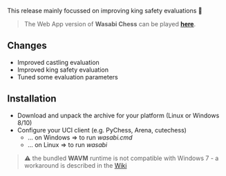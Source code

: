 
This release mainly focussed on improving king safety evaluations :crown:
> The Web App version of **Wasabi Chess** can be played [**here**](https://mhonert.github.io/chess).

## Changes
- Improved castling evaluation
- Improved king safety evaluation
- Tuned some evaluation parameters

## Installation
- Download and unpack the archive for your platform (Linux or Windows 8/10)
- Configure your UCI client (e.g. PyChess, Arena, cutechess)
  - &hellip; on Windows &rArr; to run *wasabi.cmd*
  - &hellip; on Linux &rArr; to run *wasabi*
 
> :warning: the bundled **WAVM** runtime is not compatible with Windows 7 - a workaround is described in the [Wiki](https://github.com/mhonert/chess/wiki/Windows-7)

